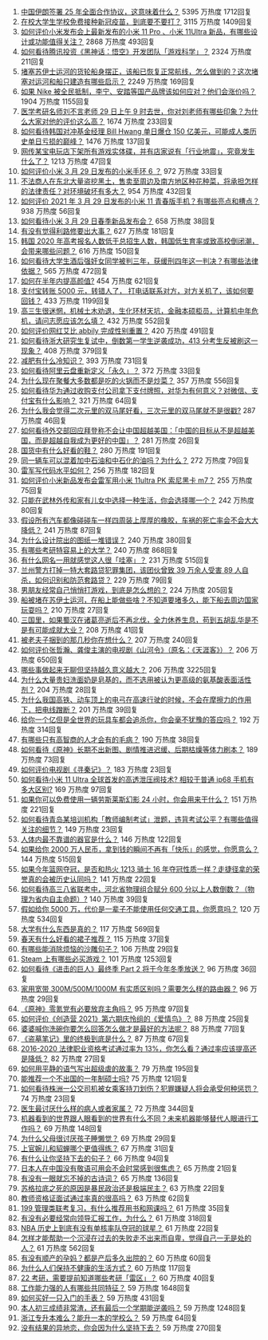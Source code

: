 1. [中国伊朗签署 25 年全面合作协议，这意味着什么？](https://www.zhihu.com/question/409693519) 5395 万热度 1712回复
1. [在校大学生学校免费接种新冠疫苗，到底要不要打？](https://www.zhihu.com/question/447174102) 3115 万热度 1409回复
1. [如何评价小米发布会上最新发布的小米 11 Pro 、小米 11Ultra 新品，有哪些设计或功能值得关注？](https://www.zhihu.com/question/451810546) 2868 万热度 493回复
1. [如何看待腾讯投资《黑神话：悟空》开发团队「游戏科学」？](https://www.zhihu.com/question/451911009) 2324 万热度 211回复
1. [堵塞苏伊士运河的货轮船身摆正，该船已恢复正常航线，怎么做到的？这次堵塞对运河和船只建造有哪些启示？](https://www.zhihu.com/question/451841669) 2249 万热度 169回复
1. [如果 Nike 被全民抵制，李宁、安踏等国产品牌该如何应对？他们会涨价吗？](https://www.zhihu.com/question/451194190) 1904 万热度 1155回复
1. [医学考研名师刘不言老师 29 日上午 9 时去世，你对刘老师有哪些印象？为什么大家对他的评价这么高？](https://www.zhihu.com/question/451858460) 1674 万热度 233回复
1. [如何看待韩国对冲基金经理 Bill Hwang 单日爆仓 150 亿美元，可能成人类历史单日亏损的巅峰？](https://www.zhihu.com/question/451765917) 1476 万热度 137回复
1. [网传某宝电玩店下架所有游戏实体碟，并有店家说有「行业地震」，究竟发生什么了？](https://www.zhihu.com/question/451888962) 1213 万热度 47回复
1. [如何评价小米 3 月 29 日发布的小米手环 6 ？](https://www.zhihu.com/question/451923518) 972 万热度 33回复
1. [不法商人在东北大量盗挖黑土，售卖至周边及南方地区种花种菜，将承担怎样的法律责任？对环境破坏有多大？](https://www.zhihu.com/question/451394725) 954 万热度 432回复
1. [如何评价 2021 年 3 月 29 日发布的小米 11 青春版手机？有哪些亮点和槽点？](https://www.zhihu.com/question/451833908) 938 万热度 56回复
1. [如何看待小米 3 月 29 日春季新品发布会？](https://www.zhihu.com/question/451916735) 658 万热度 38回复
1. [有没有觉得利路修要出大事？](https://www.zhihu.com/question/450542660) 627 万热度 181回复
1. [韩国 2020 年高考报名人数低于总招生人数，韩国低生育率或致高校倒闭潮，会带来哪些问题？](https://www.zhihu.com/question/451803760) 616 万热度 150回复
1. [如何看待大学生酒后强奸女同学被判三年，获缓刑四年这一判决？有哪些法律依据？](https://www.zhihu.com/question/451718320) 565 万热度 472回复
1. [如何在半年内提高颜值?](https://www.zhihu.com/question/302545858) 454 万热度 621回复
1. [支付宝转账 5000 元，转错人了， 打电话联系对方，对方关机了，该如何要回钱？](https://www.zhihu.com/question/351571558) 433 万热度 1199回复
1. [高三生很迷惘，机械土木劝退，生化环材天坑，金融本硕柜员，计算机中年危机，请问志愿应该怎么填？](https://www.zhihu.com/question/451564768) 432 万热度 552回复
1. [如何评价网红艾比 abbily 完成性别重置？](https://www.zhihu.com/question/451678664) 420 万热度 491回复
1. [如何看待浙大研究生复试中，倒数第一学生逆袭成功，413 分考生反被刷这一现象？](https://www.zhihu.com/question/450960027) 408 万热度 379回复
1. [减肥有什么冷知识？](https://www.zhihu.com/question/334673162) 393 万热度 731回复
1. [如何看待阿里云盘重新定义「永久」？](https://www.zhihu.com/question/451158111) 372 万热度 33回复
1. [为什么现在聚餐大多数都是吃的火锅而不是炒菜？](https://www.zhihu.com/question/450776646) 357 万热度 556回复
1. [如何看待华为通过收购支付公司拿下支付牌照，对华为有何意义？对微信、支付宝有什么影响？](https://www.zhihu.com/question/451713711) 321 万热度 64回复
1. [为什么我会觉得二次元里的双马尾好看，三次元里的双马尾就不是很戳?](https://www.zhihu.com/question/449620519) 287 万热度 46回复
1. [如何看待外交部回应拜登称不会让中国超越美国：「中国的目标从不是超越美国，而是超越自我成为更好的中国」？](https://www.zhihu.com/question/451384839) 281 万热度 26回复
1. [国货中有什么好看的鞋？](https://www.zhihu.com/question/278654959) 280 万热度 191回复
1. [同一辆车可以混着加中石油和中石化的油吗？为什么？](https://www.zhihu.com/question/27811416) 272 万热度 79回复
1. [雷军写代码水平如何？](https://www.zhihu.com/question/23832952) 256 万热度 182回复
1. [如何评价小米新品发布会雷军用小米 11ultra PK 索尼黑卡 m7？](https://www.zhihu.com/question/451916770) 255 万热度 75回复
1. [只能在武林外传和家有儿女中选择一种生活，你会选择哪一个？](https://www.zhihu.com/question/448595247) 242 万热度 80回复
1. [假设所有汽车都像碰碰车一样四周装上厚厚的橡胶，车祸的死亡率会不会大大降低？](https://www.zhihu.com/question/451276962) 241 万热度 87回复
1. [为什么设计院出的图纸一堆错误？](https://www.zhihu.com/question/424426309) 240 万热度 380回复
1. [有哪些考研特容易上的大学？](https://www.zhihu.com/question/295853267) 240 万热度 868回复
1. [有什么网名一用就感觉这人很「哇塞」？](https://www.zhihu.com/question/446019130) 231 万热度 515回复
1. [兰州警方打掉一特大套路贷犯罪集团，该团伙曾致 39 万余人受害 89 人自杀，如何识别和防范套路贷？](https://www.zhihu.com/question/451697652) 229 万热度 79回复
1. [男朋友经常自己悄悄打游戏，到底是怎么想的？](https://www.zhihu.com/question/450289773) 224 万热度 205回复
1. [船被堵在苏伊士运河，在船上能做些啥？不知道要堵多久，能下船去周边国家玩耍吗？](https://www.zhihu.com/question/451338897) 210 万热度 27回复
1. [三国里，如果蜀汉在诸葛亮逝后不再北伐，全力休养生息，苟到五胡乱华是不是有可能成就大业？](https://www.zhihu.com/question/450831136) 208 万热度 41回复
1. [被老夫子捆到的那几秒你在想什么？](https://www.zhihu.com/question/448745491) 207 万热度 240回复
1. [如何评价张哲瀚、龚俊主演的电视剧《山河令》（原名：《天涯客》）？](https://www.zhihu.com/question/445758475) 206 万热度 650回复
1. [哪些事做起来无聊但坚持越久意义越大？](https://www.zhihu.com/question/25365330) 206 万热度 3225回复
1. [为什么大量贵妇洗面奶是皂基的，而不选用被认为更高级的氨基酸表面活性剂？](https://www.zhihu.com/question/413660084) 204 万热度 28回复
1. [为什么我国高铁、动车顶上的电弓在高速行驶的时候，不会在摩擦力的作用下，把电线蹭断？](https://www.zhihu.com/question/293119115) 201 万热度 39回复
1. [给你一个亿但是全世界的玩具车都会追杀你，你会毫不犹豫的答应吗？](https://www.zhihu.com/question/451645568) 192 万热度 314回复
1. [有哪些只有高智商的人才会有的毛病？](https://www.zhihu.com/question/301999320) 190 万热度 38回复
1. [如何看待《原神》长期不出新图、剧情推进迟缓、后期枯燥等体力刷本？](https://www.zhihu.com/question/450099883) 189 万热度 73回复
1. [如何评价电视剧《寻秦记》？](https://www.zhihu.com/question/25122708) 183 万热度 23回复
1. [如何看待小米 11 Ultra 全球首发的高透泄压阀技术? 相较于普通 ip68 手机有多大区别?](https://www.zhihu.com/question/451709456) 169 万热度 97回复
1. [如果你可以免费使用一辆劳斯莱斯幻影 24 小时，你会用来干什么？](https://www.zhihu.com/question/445380851) 151 万热度 221回复
1. [如何看待青岛某培训机构「教师编制考试」泄题，违背考试公平？有哪些值得关注的细节？](https://www.zhihu.com/question/451816020) 149 万热度 23回复
1. [人体内最不靠谱的器官是什么？](https://www.zhihu.com/question/444561263) 146 万热度 122回复
1. [如果给你 2000 万人民币，拿到钱的瞬间不再有「快乐」的感觉，你愿意么？](https://www.zhihu.com/question/451036387) 144 万热度 515回复
1. [如果今年篮网夺冠，是否和热火 1213 骑士 16 年夺冠性质一样？走捷径拿的荣誉真的会被历史认同吗？](https://www.zhihu.com/question/451812296) 141 万热度 22回复
1. [如何看待高三八省联考中，河北省物理组合赋分 600 分以上人数倒数？（物理为省内自主命题）?](https://www.zhihu.com/question/451040344) 140 万热度 39回复
1. [假如给你 5000 万，代价是一辈子不能使用任何交通工具，你愿意吗？](https://www.zhihu.com/question/447033541) 120 万热度 534回复
1. [大学有什么东西是真的？](https://www.zhihu.com/question/430807321) 117 万热度 569回复
1. [春天有什么好看的裙子推荐？](https://www.zhihu.com/question/449583429) 115 万热度 37回复
1. [有哪些能消除烦恼的沙雕句子？](https://www.zhihu.com/question/451692802) 106 万热度 29回复
1. [Steam 上有哪些必买游戏？](https://www.zhihu.com/question/35296900) 101 万热度 1253回复
1. [如何看待《进击的巨人》最终季 Part 2 将于今年冬季放送？](https://www.zhihu.com/question/451777277) 96 万热度 36回复
1. [家用宽带 300M/500M/1000M 有实质区别吗？需要怎么样的路由器？](https://www.zhihu.com/question/48225620) 96 万热度 29回复
1. [《原神》零氪党有必要放弃主角吗？](https://www.zhihu.com/question/451301481) 95 万热度 97回复
1. [如何评价《创造营 2021》第六期庆怜组的《爱情鸟》？](https://www.zhihu.com/question/451557224) 88 万热度 25回复
1. [婆婆喊你洗碗你要怎么回答怎么做才是最好的方法呢？](https://www.zhihu.com/question/435122864) 88 万热度 77回复
1. [《盗墓笔记》里的终极到底是什么？](https://www.zhihu.com/question/303391300) 87 万热度 67回复
1. [2016-2020 法律职业资格考试通过率为 13%，你怎么看？通过率应该提高还是降低？](https://www.zhihu.com/question/451279745) 82 万热度 27回复
1. [如何用平静的语气写出超级虐的故事？](https://www.zhihu.com/question/441470456) 79 万热度 195回复
1. [能推荐一个不出国的一年制硕士吗?](https://www.zhihu.com/question/442392619) 75 万热度 121回复
1. [如何看待株洲一公交司机被女乘客持刀划伤？犯罪嫌疑人将会承受何种惩罚？](https://www.zhihu.com/question/451886597) 74 万热度 23回复
1. [医生最讨厌什么样的病人或者家属？](https://www.zhihu.com/question/59500568) 72 万热度 344回复
1. [机器看到的世界跟人眼看到的世界有什么不同？未来机器能够替代人眼进行工作吗？](https://www.zhihu.com/question/451360597) 69 万热度 148回复
1. [为什么父母很讨厌孩子睡懒觉？](https://www.zhihu.com/question/291522707) 69 万热度 29回复
1. [上官婉儿和貂蝉哪个更值得练？](https://www.zhihu.com/question/447529982) 67 万热度 31回复
1. [有什么让你坚持下去的句子？](https://www.zhihu.com/question/442163384) 66 万热度 94回复
1. [日本人在中国没有敬语可用会不会时常感到很焦虑？](https://www.zhihu.com/question/451533588) 65 万热度 21回复
1. [有没有一眼就忘不掉的古诗词？](https://www.zhihu.com/question/442263225) 65 万热度 136回复
1. [苏格拉底之死的原因是暴民政治还是极端民主？](https://www.zhihu.com/question/47158468) 63 万热度 22回复
1. [教师资格证面试通过率真的很高吗？](https://www.zhihu.com/question/435289719) 63 万热度 62回复
1. [199 管理类联考复习，有什么推荐用书和网课吗？](https://www.zhihu.com/question/340054858) 61 万热度 35回复
1. [有没有必要经常向领导汇报工作，为什么？](https://www.zhihu.com/question/304880302) 61 万热度 318回复
1. [NBA 历史上到底有没有单核率队夺冠的球星？](https://www.zhihu.com/question/449540169) 61 万热度 22回复
1. [怎样才能帮助一个沉浸在过去的失败走不出来而自卑，觉得自己一无是处的人？](https://www.zhihu.com/question/265052743) 61 万热度 562回复
1. [有没有顺产的孕妈？都是产后多久出院的？](https://www.zhihu.com/question/447634914) 60 万热度 60回复
1. [为什么人们保持不健康的生活方式？](https://www.zhihu.com/question/446885090) 60 万热度 117回复
1. [22 考研，需要提前知道哪些考研「雷区」？](https://www.zhihu.com/question/448380449) 60 万热度 40回复
1. [工作能力强的人有哪些共同特征？](https://www.zhihu.com/question/28880482) 59 万热度 1648回复
1. [如何买好一只入门的手表？](https://www.zhihu.com/question/313009213) 59 万热度 431回复
1. [本人初三成绩非常渣，还有最后一个学期能逆袭吗？](https://www.zhihu.com/question/445631525) 59 万热度 1248回复
1. [浙江专升本难么？能升一本的学校么？](https://www.zhihu.com/question/335935830) 59 万热度 64回复
1. [没有结果的异地恋，你会因为什么坚持下去？](https://www.zhihu.com/question/447315312) 59 万热度 270回复